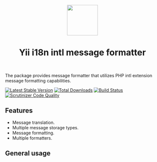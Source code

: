 <p align="center">
    <a href="https://github.com/yiisoft" target="_blank">
        <img src="https://avatars0.githubusercontent.com/u/993323" height="100px">
    </a>
    <h1 align="center">Yii i18n intl message formatter</h1>
    <br>
</p>

The package provides message formatter that utilizes PHP intl extension message formatting capabilities.

[![Latest Stable Version](https://poser.pugx.org/yiisoft/i18n-formatter-intl/v/stable.png)](https://packagist.org/packages/yiisoft/i18n-formatter-intl)
[![Total Downloads](https://poser.pugx.org/yiisoft/i18n-formatter-intl/downloads.png)](https://packagist.org/packages/yiisoft/i18n-formatter-intl)
[![Build Status](https://travis-ci.org/yiisoft/i18n-formatter-intl.svg?branch=master)](https://travis-ci.org/yiisoft/i18n-formatter-intl)
[![Scrutinizer Code Quality](https://scrutinizer-ci.com/g/yiisoft/i18n-formatter-intl/badges/quality-score.png?b=master)](https://scrutinizer-ci.com/g/yiisoft/i18n-formatter-intl/?branch=master)

## Features

- Message translation.
- Multiple message storage types.
- Message formatting. 
- Multiple formatters.

## General usage

